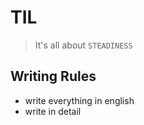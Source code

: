 # TIL
> It's all about `STEADINESS`

## Writing Rules
- write everything in english
- write in detail
